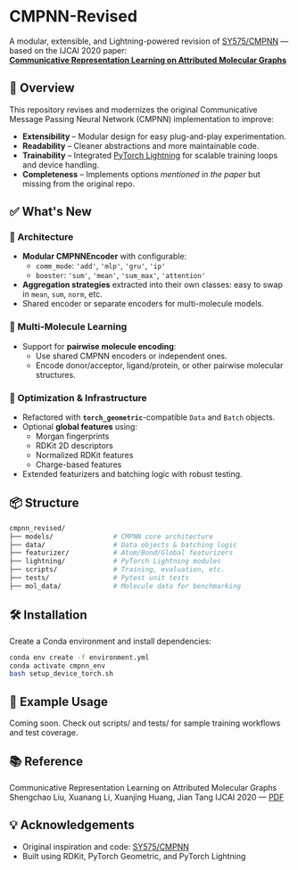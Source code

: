 # CMPNN-Revised
A modular, extensible, and Lightning-powered revision of [SY575/CMPNN](https://github.com/SY575/CMPNN) — based on the IJCAI 2020 paper:  
**[Communicative Representation Learning on Attributed Molecular Graphs](https://www.ijcai.org/Proceedings/2020/0392.pdf)**

## 🚀 Overview
This repository revises and modernizes the original Communicative Message Passing Neural Network (CMPNN) implementation to improve:

- **Extensibility** – Modular design for easy plug-and-play experimentation.
- **Readability** – Cleaner abstractions and more maintainable code.
- **Trainability** – Integrated [PyTorch Lightning](https://www.pytorchlightning.ai/) for scalable training loops and device handling.
- **Completeness** – Implements options *mentioned in the paper* but missing from the original repo.

## ✅ What's New

### 🧠 Architecture
- **Modular CMPNNEncoder** with configurable:
  - `comm_mode`: `'add'`, `'mlp'`, `'gru'`, `'ip'`
  - `booster`: `'sum'`, `'mean'`, `'sum_max'`, `'attention'`
- **Aggregation strategies** extracted into their own classes: easy to swap in `mean`, `sum`, `norm`, etc.
- Shared encoder or separate encoders for multi-molecule models.

### 🔁 Multi-Molecule Learning
- Support for **pairwise molecule encoding**:
  - Use shared CMPNN encoders or independent ones.
  - Encode donor/acceptor, ligand/protein, or other pairwise molecular structures.

### 🔧 Optimization & Infrastructure
- Refactored with **`torch_geometric`**-compatible `Data` and `Batch` objects.
- Optional **global features** using:
  - Morgan fingerprints
  - RDKit 2D descriptors
  - Normalized RDKit features
  - Charge-based features
- Extended featurizers and batching logic with robust testing.

## 📦 Structure

```bash
cmpnn_revised/
├── models/               # CMPNN core architecture
├── data/                 # Data objects & batching logic
├── featurizer/           # Atom/Bond/Global featurizers
├── lightning/            # PyTorch Lightning modules
├── scripts/              # Training, evaluation, etc.
├── tests/                # Pytest unit tests
├── mol_data/             # Molecule data for benchmarking
```

## 🛠 Installation
Create a Conda environment and install dependencies:
```bash
conda env create -f environment.yml
conda activate cmpnn_env
bash setup_device_torch.sh
```

## 🔬 Example Usage
Coming soon. Check out scripts/ and tests/ for sample training workflows and test coverage.

## 📚 Reference
Communicative Representation Learning on Attributed Molecular Graphs
Shengchao Liu, Xuanang Li, Xuanjing Huang, Jian Tang
IJCAI 2020 — [PDF](https://www.ijcai.org/Proceedings/2020/0392.pdf)

## 💡 Acknowledgements
- Original inspiration and code: [SY575/CMPNN](https://github.com/SY575/CMPNN)
- Built using RDKit, PyTorch Geometric, and PyTorch Lightning
